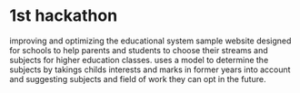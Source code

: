 # 1st hackathon
improving and optimizing the educational system
sample website designed for schools to help parents and students to choose their streams and subjects for higher education classes.
uses a model to determine the subjects by takings childs interests and marks in former years into account and suggesting subjects and field of work they can opt in the future.
